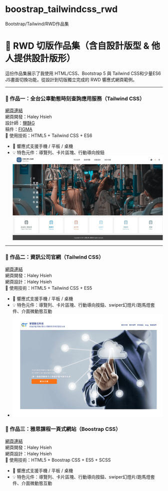 # boostrap_tailwindcss_rwd
Bootstrap/Tailwind/RWD作品集

# 🎨 RWD 切版作品集（含自設計版型 & 他人提供設計版形）

這份作品集展示了我使用 HTML/CSS、Bootstrap 5 與 Tailwind CSS和少量ES6 JS畫面切換功能，從設計到切版獨立完成的 RWD 響應式網頁範例。

---

### 🔹 作品一：全台公車動態時刻查詢應用服務（Tailwind CSS）
[網頁連結](https://haleyhsieh.github.io/boostrap_tailwindcss_rwd/TailwindBusLine/)<br />
網頁開發：Haley Hsieh<br />
設計師：[鹽酥G](https://2021.thef2e.com/users/6296432819610583727/) <br />
稿件：[FIGMA](https://www.figma.com/design/JTb1ArUXnSceYEt6DmCGib/Week3---%E5%85%A8%E5%8F%B0%E5%85%AC%E8%BB%8A%E5%8B%95%E6%85%8B%E6%99%82%E5%88%BB%E6%9F%A5%E8%A9%A2%E6%87%89%E7%94%A8%E6%9C%8D%E5%8B%99?node-id=52-3060&t=e1g8eYJHBKF8NfTh-1) <br />
 🔧 使用技術：HTML5 + Tailwind CSS + ES6
- 📱 響應式支援手機 / 平板 / 桌機
- 💡 特色元件：導覽列、卡片區塊、行動導向按鈕
![project1](./assets/BusLine_cover.png) 

<hr>

### 🔹 作品二：資訊公司官網（Tailwind CSS）
[網頁連結](https://haleyhsieh.github.io/boostrap_tailwindcss_rwd/CClouder/index.html)<br />
網頁開發：Haley Hsieh<br />
網頁設計：Haley Hsieh<br />
 🔧 使用技術：HTML5 + Tailwind CSS + ES5
- 📱 響應式支援手機 / 平板 / 桌機
- 💡 特色元件：導覽列、卡片區塊、行動導向按鈕、swiper幻燈片/跑馬燈套件、介面微動態互動
- ![project1](./assets/CClouder_cover.png) 

### 🔹 作品三：雅思課程一頁式網站（Boostrap CSS）
[網頁連結](https://haleyhsieh.github.io/boostrap_tailwindcss_rwd/IELTS_GO/)<br />
網頁開發：Haley Hsieh<br />
網頁設計：Haley Hsieh<br />
 🔧 使用技術：HTML5 + Boostrap CSS + ES5 + SCSS
- 📱 響應式支援手機 / 平板 / 桌機
- 💡 特色元件：導覽列、卡片區塊、行動導向按鈕、swiper幻燈片/跑馬燈套件、介面微動態互動
